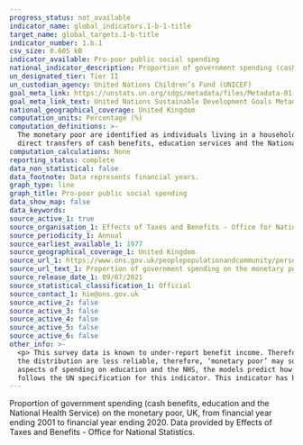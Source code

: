 ```yaml
---
progress_status: not_available
indicator_name: global_indicators.1-b-1-title
target_name: global_targets.1-b-title
indicator_number: 1.b.1
csv_size: 0.605 kB
indicator_available: Pro-poor public social spending
national_indicator_description: Proportion of government spending (cash benefits, education and the National Health Service) on the monetary poor, UK, from financial year ending 2001 to 2020.
un_designated_tier: Tier II
un_custodian_agency: United Nations Children’s Fund (UNICEF)
goal_meta_link: https://unstats.un.org/sdgs/metadata/files/Metadata-01-0b-01.pdf
goal_meta_link_text: United Nations Sustainable Development Goals Metadata (PDF)
national_geographical_coverage: United Kingdom
computation_units: Percentage (%)
computation_definitions: >-
  The monetary poor are identified as individuals living in a household with an equivalised (using the modified-OECD scale) household disposable income before housing costs of less than 60% of that of the national median figure. Government spending taken into consideration is any spend on
  direct transfers of cash benefits, education services and the National Health Service. The proportions reported relate to the amount of government spending on the monetary poor relative to overall government spending.
computation_calculations: None
reporting_status: complete
data_non_statistical: false
data_footnote: Data represents financial years.
graph_type: line
graph_title: Pro-poor public social spending
data_show_map: false
data_keywords:
source_active_1: true
source_organisation_1: Effects of Taxes and Benefits - Office for National Statistics
source_periodicity_1: Annual
source_earliest_available_1: 1977
source_geographical_coverage_1: United Kingdom
source_url_1: https://www.ons.gov.uk/peoplepopulationandcommunity/personalandhouseholdfinances/incomeandwealth/adhocs/13446proportionofgovernmentspendingcashbenefitseducationandthenationalhealthserviceonthemonetarypooruk1977tofinancialyearending2020
source_url_text_1: Proportion of government spending on the monetary poor
source_release_date_1: 09/07/2021
source_statistical_classification_1: Official
source_contact_1: hie@ons.gov.uk 
source_active_2: false
source_active_3: false
source_active_4: false
source_active_5: false
source_active_6: false
other_info: >-
  <p> This survey data is known to under-report benefit income. Therefore, the figures may be different to those published elsewhere and are likely to be less than the actual proportion of government spending on the monetary poor. Furthermore, data on incomes at the very top and bottom of
  the distribution are less reliable, therefore, ‘monetary poor’ may sometimes include people who’s incomes are volatile and may not actually be considered to be ‘monetary poor’. </p> <p> Data on education and the NHS are modelled to predict the amount households receive. For certain
  aspects of spending on education and the NHS, the models predict how much spending goes towards specific age groups, different genders and different regions, so the demographic information of the survey respondents is used to allocate government spending across the population. </p> Data
  follows the UN specification for this indicator. This indicator has been identified in collaboration with topic experts.
---
```

Proportion of government spending (cash benefits, education and the National Health Service) on the monetary poor, UK, from financial year ending 2001 to financial year ending 2020. Data provided by Effects of Taxes and Benefits - Office for National Statistics.
